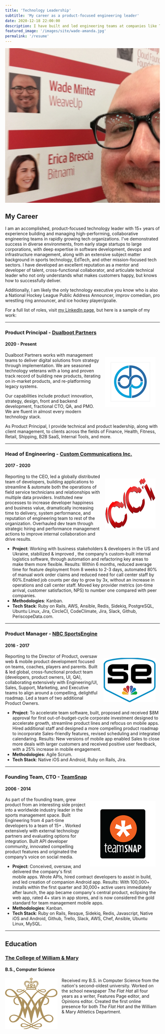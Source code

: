 ```yaml
---
title: 'Technology Leadership'
subtitle: 'My career as a product-focused engineering leader'
date: 2020-12-18 22:00:00
description: I have built and led engineering teams at companies like TeamSnap, Adwerx, WeaveUp, Custom Communications, and more. Find out more about my work history and skills.
featured_image: '/images/site/wade-amanda.jpg'
permalink: '/resume'
---
```


![](/images/site/oscon-2016.jpg)

## My Career

I am an accomplished, product-focused technology leader with 15+ years of experience building and managing high-performing, collaborative engineering teams in rapidly growing tech organizations. I've demonstrated success in diverse environments, from early stage startups to large corporations, with deep expertise in software development, devops and infrastructure management, along with an extensive subject matter background in sports technology, EdTech, and other mission-focused tech sectors. I have developed an excellent reputation as a mentor and developer of talent, cross-functional collaborator, and articulate technical leader who not only understands what makes customers happy, but knows how to successfully deliver.

Additionally, I am likely the only technology executive you know who is also a National Hockey League Public Address Announcer, improv comedian, pro wrestling ring announcer, and ice hockey player/goalie.

For a full list of roles, visit [my LinkedIn page](https://linkedin.com/in/minter), but here is a sample of my work:

---

### Product Principal - [Dualboot Partners](https://dualbootpartners.com/)
#### 2020 - Present

<img src="/images/site/dbp-logo.png" style="float: right; margin: 1em;">

Dualboot Partners works with management teams to deliver digital solutions from strategy through implementation. We are seasoned technology veterans with a long and proven track record of building new products, iterating on in-market products, and re-platforming legacy systems.

Our capabilities include product innovation, strategy, design, front and backend development, fractional CTO, QA, and PMO. We are fluent in almost every modern technology stack.

As Product Principal, I provide technical and product leadership, along with client management, to clients across the fields of Finance, Health, Fitness, Retail, Shipping, B2B SaaS, Internal Tools, and more.

---

### Head of Engineering - [Custom Communications Inc.](https://ccicustom.com/)
#### 2017 - 2020

<img src="/images/site/cci-logo.png" style="float: right; margin: 1em;">

Reporting to the CEO, led a globally distributed team of developers, building applications to streamline & automate both the operations of field service technicians and relationships with multiple data providers. Instituted new processes to increase developer happiness and business value, dramatically increasing time to delivery, system performance, and reputation of engineering team to rest of the organization. Overhauled dev team through strategic hiring and performance management actions to improve internal collaboration and drive results.
​
* **Project**: Working with business stakeholders & developers in the US and Ukraine, stabilized & improved , the company's custom-built internal logistics software, through automation and refactoring key areas to make them more flexible.  Results: Within 6 months, reduced average time for feature deployment from 8 weeks to 2-3 days, automated 80% of manual work order claims and reduced need for call center staff by 60%.Enabled job counts per day to grow by 3x, without an increase in operations and call center staff. Moved key provider metrics (on-time arrival, customer satisfaction, NPS) to number one compared with peer companies.
* **Methodologies**: Kanban.
* **Tech Stack**: Ruby on Rails, AWS, Ansible, Redis, Sidekiq, PostgreSQL, Ubuntu Linux, Jira, CircleCI, CodeClimate, Jira, Slack, Github, PeriscopeData.com.

---

### Product Manager - [NBC SportsEngine](https://sportsengine.com/)
#### 2016 - 2017

<img src="/images/site/sportsengine-logo.png" style="float: right; margin: 1em;">

Reporting to the Director of Product, oversaw web & mobile product development focused on teams, coaches, players and parents. Built & led global, cross-functional product team (developers, product owners, UI, QA), collaborating extensively with Engineering/UI, Sales, Support, Marketing, and Executive teams to align around a compelling, delightful roadmap. Led a team of two additional Product Owners.
​
* **Project**: To accelerate team software, built, proposed and received $8M approval for first out-of-budget-cycle corporate investment designed to accelerate growth, streamline product lines and refocus on mobile apps. Hired additional staff and designed a more compelling product roadmap to incorporate Sales-friendly features, revised scheduling and integrated calendaring. Results: New versions of mobile app enabled Sales to close more deals with larger customers and received positive user feedback, with a 25% increase in mobile engagement.
* **Methodologies**: Agile Scrum.
* **Tech Stack**: Native iOS and Android, Ruby on Rails, Jira.

---

### Founding Team, CTO - [TeamSnap](https://teamsnap.com/)
#### 2006 - 2014

<img src="/images/site/teamsnap-logo.png" style="float: right; margin: 1em;">

As part of the founding team, grew product from an interesting side project into a worldwide industry leader in the sports management space. Built Engineering from 4 part-time developers to a team of 15+ . Worked extensively with external technology partners and evaluating options for integration. Built API developer community, innovated compelling product features and originated the company’s voice on social media.
​
* **Project**: Conceived, oversaw, and delivered the company's first mobile apps. Wrote APIs, hired contract developers to assist in build, and led creation of companion Android app.  Results: With 100,000+ installs within the first quarter and 30,000+ active users immediately after launch, the app became company's central product, eclipsing the web app, rated 4+ stars in app stores, and is now considered the gold standard for team management mobile apps.
* **Methodologies**: Kanban.
* **Tech Stack**: Ruby on Rails, Resque, Sidekiq, Redis, Javascript, Native iOS and Android, Github, Trello, Slack, AWS, Chef, Ansible, Ubuntu Linux, MySQL.

---

## Education

### [The College of William & Mary](https://wm.edu/)
#### B.S., Computer Science

<img src="/images/site/wm-logo.png" style="float: left; margin-right: 1em;">

Received my B.S. in Computer Science from the nation's second-oldest university. Worked on the school newspaper *The Flat Hat* all four years as a writer, Features Page editor, and Opinions editor. Created the first online presence for both *The Flat Hat* and the William & Mary Athletics Department.
